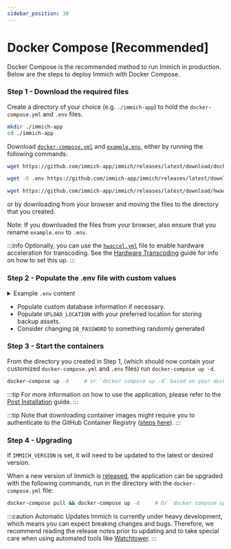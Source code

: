 ```yaml
---
sidebar_position: 30
---
```


# Docker Compose [Recommended]

Docker Compose is the recommended method to run Immich in production. Below are the steps to deploy Immich with Docker Compose.

### Step 1 - Download the required files

Create a directory of your choice (e.g. `./immich-app`) to hold the `docker-compose.yml` and `.env` files.

```bash title="Move to the directory you created"
mkdir ./immich-app
cd ./immich-app
```

Download [`docker-compose.yml`][compose-file] and [`example.env`][env-file], either by running the following commands:

```bash title="Get docker-compose.yml file"
wget https://github.com/immich-app/immich/releases/latest/download/docker-compose.yml
```

```bash title="Get .env file"
wget -O .env https://github.com/immich-app/immich/releases/latest/download/example.env
```

```bash title="(Optional) Get hwaccel.yml file"
wget https://github.com/immich-app/immich/releases/latest/download/hwaccel.yml
```

or by downloading from your browser and moving the files to the directory that you created.

Note: If you downloaded the files from your browser, also ensure that you rename `example.env` to `.env`.

:::info
Optionally, you can use the [`hwaccel.yml`][hw-file] file to enable hardware acceleration for transcoding. See the [Hardware Transcoding](/docs/features/hardware-transcoding.md) guide for info on how to set this up.
:::

### Step 2 - Populate the .env file with custom values

<details>

<summary>Example <code>.env</code> content</summary>

```bash
###################################################################################
# Database
###################################################################################

DB_HOSTNAME=immich_postgres
DB_USERNAME=postgres
DB_PASSWORD=postgres
DB_DATABASE_NAME=immich

# Optional Database settings:
# DB_PORT=5432

###################################################################################
# Redis
###################################################################################

REDIS_HOSTNAME=immich_redis

# Optional Redis settings:

# Note: these parameters are not automatically passed to the Redis Container
# to do so, please edit the docker-compose.yml file as well. Redis is not configured
# via environment variables, only redis.conf or the command line

# REDIS_PORT=6379
# REDIS_DBINDEX=0
# REDIS_PASSWORD=
# REDIS_SOCKET=

###################################################################################
# Upload File Location
#
# This is the location where uploaded files are stored.
###################################################################################

UPLOAD_LOCATION=absolute_location_on_your_machine_where_you_want_to_store_the_backup


###################################################################################
# Log message level - [simple|verbose]
###################################################################################

LOG_LEVEL=simple

###################################################################################
# Reverse Geocoding
#
# Reverse geocoding is done locally which has a small impact on memory usage
# This memory usage can be altered by changing the REVERSE_GEOCODING_PRECISION variable
# This ranges from 0-3 with 3 being the most precise
# 3 - Cities > 500 population: ~200MB RAM
# 2 - Cities > 1000 population: ~150MB RAM
# 1 - Cities > 5000 population: ~80MB RAM
# 0 - Cities > 15000 population: ~40MB RAM
####################################################################################

# DISABLE_REVERSE_GEOCODING=false
# REVERSE_GEOCODING_PRECISION=3

####################################################################################
# WEB - Optional
#
# Custom message on the login page, should be written in HTML form.
# For example:
# PUBLIC_LOGIN_PAGE_MESSAGE="This is a demo instance of Immich.<br><br>Email: <i>demo@demo.de</i><br>Password: <i>demo</i>"
####################################################################################

PUBLIC_LOGIN_PAGE_MESSAGE="My Family Photos and Videos Backup Server"

####################################################################################
# Alternative Service Addresses - Optional
#
# This is an advanced feature for users who may be running their immich services on different hosts.
# It will not change which address or port that services bind to within their containers, but it will change where other services look for their peers.
# Note: immich-microservices is bound to 3002, but no references are made
####################################################################################

IMMICH_WEB_URL=http://immich-web:3000
IMMICH_SERVER_URL=http://immich-server:3001

####################################################################################
# Alternative API's External Address - Optional
#
# This is an advanced feature used to control the public server endpoint returned to clients during Well-known discovery.
# You should only use this if you want mobile apps to access the immich API over a custom URL. Do not include trailing slash.
# NOTE: At this time, the web app will not be affected by this setting and will continue to use the relative path: /api
# Examples: http://localhost:3001, http://immich-api.example.com, etc
####################################################################################

#IMMICH_API_URL_EXTERNAL=http://localhost:3001

###################################################################################
# Immich Version - Optional
#
# This allows all immich docker images to be pinned to a specific version. By default,
# the version is "release" but could be a specific version, like "v1.59.0".
###################################################################################

#IMMICH_VERSION=
```

</details>

- Populate custom database information if necessary.
- Populate `UPLOAD_LOCATION` with your preferred location for storing backup assets.
- Consider changing `DB_PASSWORD` to something randomly generated

### Step 3 - Start the containers

From the directory you created in Step 1, (which should now contain your customized `docker-compose.yml` and `.env` files) run `docker-compose up -d`.

```bash title="Start the containers using docker compose command"
docker-compose up -d     # or `docker compose up -d` based on your docker-compose version
```

:::tip
For more information on how to use the application, please refer to the [Post Installation](/docs/install/post-install.mdx) guide.
:::

:::tip
Note that downloading container images might require you to authenticate to the GitHub Container Registry ([steps here](https://docs.github.com/en/packages/working-with-a-github-packages-registry/working-with-the-container-registry#authenticating-to-the-container-registry)).
:::

### Step 4 - Upgrading

If `IMMICH_VERSION` is set, it will need to be updated to the latest or desired version.

When a new version of Immich is [released](https://github.com/immich-app/immich/releases), the application can be upgraded with the following commands, run in the directory with the `docker-compose.yml` file:

```bash title="Upgrade Immich"
docker-compose pull && docker-compose up -d     # Or `docker compose up -d`
```

:::caution Automatic Updates
Immich is currently under heavy development, which means you can expect breaking changes and bugs. Therefore, we recommend reading the release notes prior to updating and to take special care when using automated tools like [Watchtower][watchtower].
:::

[compose-file]: https://github.com/immich-app/immich/releases/latest/download/docker-compose.yml
[env-file]: https://github.com/immich-app/immich/releases/latest/download/example.env
[hw-file]: https://github.com/immich-app/immich/releases/latest/download/hwaccel.yml
[watchtower]: https://containrrr.dev/watchtower/
